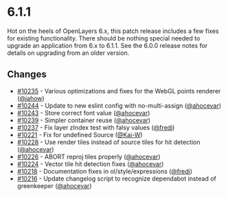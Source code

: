 # 6.1.1

Hot on the heels of OpenLayers 6.x, this patch release includes a few fixes for existing functionality.  There should be nothing special needed to upgrade an application from 6.x to 6.1.1. See the 6.0.0 release notes for details on upgrading from an older version.

## Changes

 * [#10235](https://github.com/openlayers/openlayers/pull/10235) - Various optimizations and fixes for the WebGL points renderer ([@jahow](https://github.com/jahow))
 * [#10244](https://github.com/openlayers/openlayers/pull/10244) - Update to new eslint config with no-multi-assign ([@ahocevar](https://github.com/ahocevar))
 * [#10243](https://github.com/openlayers/openlayers/pull/10243) - Store correct font value ([@ahocevar](https://github.com/ahocevar))
 * [#10239](https://github.com/openlayers/openlayers/pull/10239) - Simpler container reuse ([@ahocevar](https://github.com/ahocevar))
 * [#10237](https://github.com/openlayers/openlayers/pull/10237) - Fix layer zIndex test with falsy values ([@fredj](https://github.com/fredj))
 * [#10221](https://github.com/openlayers/openlayers/pull/10221) - Fix for undefined Source ([@Kai-W](https://github.com/Kai-W))
 * [#10228](https://github.com/openlayers/openlayers/pull/10228) - Use render tiles instead of source tiles for hit detection ([@ahocevar](https://github.com/ahocevar))
 * [#10226](https://github.com/openlayers/openlayers/pull/10226) - ABORT reproj tiles properly ([@ahocevar](https://github.com/ahocevar))
 * [#10224](https://github.com/openlayers/openlayers/pull/10224) - Vector tile hit detection fixes ([@ahocevar](https://github.com/ahocevar))
 * [#10218](https://github.com/openlayers/openlayers/pull/10218) - Documentation fixes in ol/style/expressions ([@fredj](https://github.com/fredj))
 * [#10216](https://github.com/openlayers/openlayers/pull/10216) - Update changelog script to recognize dependabot instead of greenkeeper ([@ahocevar](https://github.com/ahocevar))
